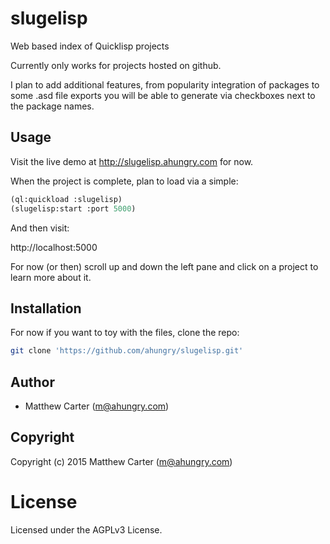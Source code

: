 # slugelisp

Web based index of Quicklisp projects

Currently only works for projects hosted on github.

I plan to add additional features, from popularity integration of
packages to some .asd file exports you will be able to generate via
checkboxes next to the package names.

## Usage

Visit the live demo at http://slugelisp.ahungry.com for now.

When the project is complete, plan to load via a simple:

```lisp
(ql:quickload :slugelisp)
(slugelisp:start :port 5000)
```

And then visit:

http://localhost:5000

For now (or then) scroll up and down the left pane and click on a
project to learn more about it.

## Installation

For now if you want to toy with the files, clone the repo:

```sh
git clone 'https://github.com/ahungry/slugelisp.git'
```

## Author

* Matthew Carter (m@ahungry.com)

## Copyright

Copyright (c) 2015 Matthew Carter (m@ahungry.com)

# License

Licensed under the AGPLv3 License.
